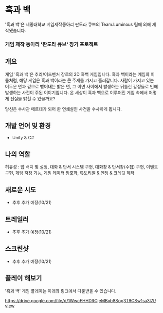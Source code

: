 # 흑과 백

'흑과 백'은 세종대학교 게임제작동아리 판도라 큐브의 Team.Luminous 팀에 의해 제작됐습니다.

### 게임 제작 동아리 '판도라 큐브' 장기 프로젝트

## 개요

게임 '흑과 백'은 추리/어드벤처 장르의 2D 흑백 게임입니다. 흑과 백이라는 게임의 이름처럼, 해당 게임은 흑과 백이라는 큰 주제를 가지고 흘러갑니다. 사람이 가지고 있는 어두운 면과 겉으로 뱉어내는 밝은 면, 그 이면 사이에서 발생하는 뒤틀린 감정들로 인해 발생하는 사건이 주된 이야기입니다. 온 세상이 흑과 백으로 이루어진 게임 속에서 어떻게 진실을 밝힐 수 있을까요?

당신은 수사관 메르테가 되어 한 연쇄살인 사건을 수사하게 됩니다.

## 개발 언어 및 환경

* Unity & C#

## 나의 역할

허유성 : 맵 배치 및 설정, 대화 & 단서 시스템 구현, 대화창 & 단서창(수첩) 구현, 이벤트 구현, 게임 저장 기능, 게임 데이터 암호화, 튜토리얼 & 엔딩 & 크레딧 제작

## 새로운 시도

* 추후 추가 예정(10/21)

## 트레일러

* 추후 추가 예정(10/21)

## 스크린샷

* 추후 추가 예정(10/21)

## 플레이 해보기
'흑과 백' 게임 플레이는 아래의 링크에서 다운받을 수 있습니다.

https://drive.google.com/file/d/1WwcFHHDRCjeMBob8Sog3T8CSw1sa3l7t/view
